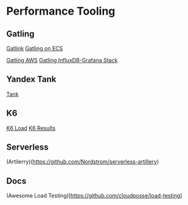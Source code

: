 # Performance Tooling

## Gatling
[Gatlink](https://github.com/denvazh/gatling)
[Gatling on ECS](https://github.com/nearmap/gatling-on-ecs])

[Gatling AWS](https://github.com/NET-A-PORTER/gatling-on-aws)
[Gatling InfluxDB-Grafana Stack](https://github.com/dblooman/gatling-docker)

## Yandex Tank
[Tank](https://github.com/yandex/yandex-tank)

## K6
[K6 Load](https://github.com/loadimpact/k6)
[K6 Results](https://support.loadimpact.com/3.0/test-results/how-do-i-interpret-results/)

## Serverless
(Artilerry)(https://github.com/Nordstrom/serverless-artillery)

## Docs
(Awesome Load Testing)[https://github.com/cloudposse/load-testing]
